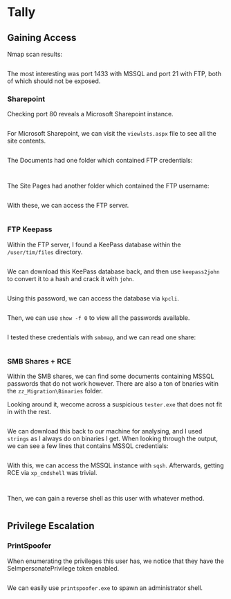 # Tally

## Gaining Access

Nmap scan results:

<figure><img src="../../../.gitbook/assets/image (34).png" alt=""><figcaption></figcaption></figure>

The most interesting was port 1433 with MSSQL and port 21 with FTP, both of which should not be exposed.

### Sharepoint

Checking port 80 reveals a Microsoft Sharepoint instance.

<figure><img src="../../../.gitbook/assets/image (47).png" alt=""><figcaption></figcaption></figure>

For Microsoft Sharepoint, we can visit the `viewlsts.aspx` file to see all the site contents.

<figure><img src="../../../.gitbook/assets/image (40).png" alt=""><figcaption></figcaption></figure>

The Documents had one folder which contained FTP credentials:

<figure><img src="../../../.gitbook/assets/image (43).png" alt=""><figcaption></figcaption></figure>

<figure><img src="../../../.gitbook/assets/image (4).png" alt=""><figcaption></figcaption></figure>

The Site Pages had another folder which contained the FTP username:

<figure><img src="../../../.gitbook/assets/image (57).png" alt=""><figcaption></figcaption></figure>

With these, we can access the FTP server.

<figure><img src="../../../.gitbook/assets/image (50).png" alt=""><figcaption></figcaption></figure>

### FTP Keepass

Within the FTP server, I found a KeePass database within the `/user/tim/files` directory.

<figure><img src="../../../.gitbook/assets/image (39).png" alt=""><figcaption></figcaption></figure>

We can download this KeePass database back, and then use `keepass2john` to convert it to a hash and crack it with `john`.

<figure><img src="../../../.gitbook/assets/image (21).png" alt=""><figcaption></figcaption></figure>

Using this password, we can access the database via `kpcli`.&#x20;

<figure><img src="../../../.gitbook/assets/image (15).png" alt=""><figcaption></figcaption></figure>

Then, we can use `show -f 0` to view all the passwords available.

<figure><img src="../../../.gitbook/assets/image (26).png" alt=""><figcaption></figcaption></figure>

I tested these credentials with `smbmap`, and we can read one share:

<figure><img src="../../../.gitbook/assets/image (10).png" alt=""><figcaption></figcaption></figure>

### SMB Shares + RCE

Within the SMB shares, we can find some documents containing MSSQL passwords that do not work however. There are also a ton of bnaries witin the `zz_Migration\Binaries` folder.

Looking around it, wecome across a suspicious `tester.exe` that does not fit in with the rest.

<figure><img src="../../../.gitbook/assets/image (59).png" alt=""><figcaption></figcaption></figure>

We can download this back to our machine for analysing, and I used `strings` as I always do on binaries I get. When looking through the output, we can see a few lines that contains MSSQL credentials:

<figure><img src="../../../.gitbook/assets/image (52).png" alt=""><figcaption></figcaption></figure>

With this, we can access the MSSQL instance with `sqsh`. Afterwards, getting RCE via `xp_cmdshell` was trivial.

<figure><img src="../../../.gitbook/assets/image (55).png" alt=""><figcaption></figcaption></figure>

<figure><img src="../../../.gitbook/assets/image (7) (3).png" alt=""><figcaption></figcaption></figure>

Then, we can gain a reverse shell as this user with whatever method.

<figure><img src="../../../.gitbook/assets/image (66).png" alt=""><figcaption></figcaption></figure>

## Privilege Escalation

### PrintSpoofer

When enumerating the privileges this user has, we notice that they have the SeImpersonatePrivilege token enabled.

<figure><img src="../../../.gitbook/assets/image (63).png" alt=""><figcaption></figcaption></figure>

We can easily use `printspoofer.exe` to spawn an administrator shell.

<figure><img src="../../../.gitbook/assets/image (12).png" alt=""><figcaption></figcaption></figure>
